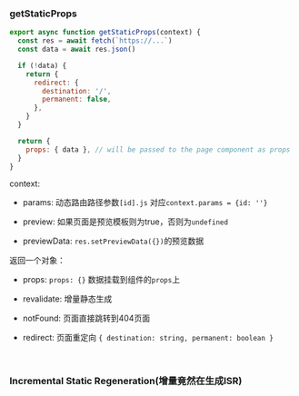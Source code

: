 ### getStaticProps

~~~js
export async function getStaticProps(context) {
  const res = await fetch(`https://...`)
  const data = await res.json()

  if (!data) {
    return {
      redirect: {
        destination: '/',
        permanent: false,
      },
    }
  }

  return {
    props: { data }, // will be passed to the page component as props
  }
}
~~~

context:

* params: 动态路由路径参数`[id].js` 对应`context.params = {id: ''}`

* preview: 如果页面是预览模板则为true，否则为`undefined`

* previewData: `res.setPreviewData({})`的预览数据

返回一个对象：

* props: `props: {}` 数据挂载到组件的`props`上

* revalidate: 增量静态生成

* notFound: 页面直接跳转到404页面

* redirect: 页面重定向 `{ destination: string, permanent: boolean }`

<br/>

### Incremental Static Regeneration(增量竟然在生成ISR)

